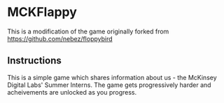MCKFlappy 
=========
This is a modification of the game originally forked from https://github.com/nebez/floppybird

Instructions
---------
This is a simple game which shares information about us - the McKinsey Digital Labs' Summer Interns.
The game gets progressively harder and acheivements are unlocked as you progress.


